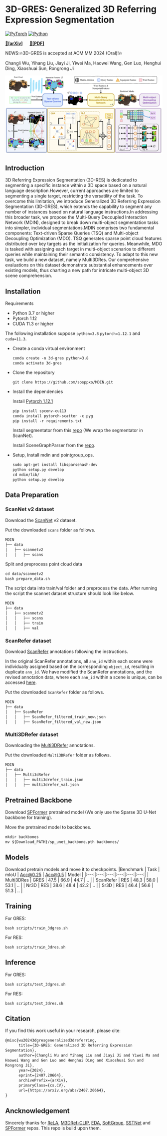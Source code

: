 # 3D-GRES: Generalized 3D Referring Expression Segmentation
[![PyTorch](https://img.shields.io/badge/PyTorch-1.12.1-%23EE4C2C.svg?style=&logo=PyTorch&logoColor=white)](https://pytorch.org/)
[![Python](https://img.shields.io/badge/Python-3.7%20|%203.8%20|%203.9-blue.svg?style=&logo=python&logoColor=ffdd54)](https://www.python.org/downloads/)

**[🔗[arXiv]](https://arxiv.org/abs/2407.20664)** &emsp; 
**[📄[PDF]](https://arxiv.org/pdf/2407.20664)** &emsp;


NEWS:🔥3D-GRES is accepted at ACM MM 2024 (Oral)!🔥

Changli Wu, Yihang Liu, Jiayi Ji, Yiwei Ma, Haowei Wang, Gen Luo, Henghui Ding, Xiaoshuai Sun, Rongrong Ji

<img src="docs\mdin.png"/>

## Introduction

3D Referring Expression Segmentation (3D-RES) is dedicated to segmenting a specific instance within a 3D space based on a natural language description.However, current approaches are limited to segmenting a single target, restricting the versatility of the task. To overcome this limitation, we introduce Generalized 3D Referring Expression Segmentation (3D-GRES), which extends the capability to segment any number of instances based on natural language instructions.In addressing this broader task, we propose the Multi-Query Decoupled Interaction Network (MDIN), designed to break down multi-object segmentation tasks into simpler, individual segmentations.MDIN comprises two fundamental components: Text-driven Sparse Queries (TSQ) and Multi-object Decoupling Optimization (MDO). TSQ generates sparse point cloud features distributed over key targets as the initialization for queries. Meanwhile, MDO is tasked with assigning each target in multi-object scenarios to different queries while maintaining their semantic consistency. To adapt to this new task, we build a new dataset, namely Multi3DRes. Our comprehensive evaluations on this dataset demonstrate substantial enhancements over existing models, thus charting a new path for intricate multi-object 3D scene comprehension.

## Installation

Requirements

- Python 3.7 or higher
- Pytorch 1.12
- CUDA 11.3 or higher

The following installation suppose `python=3.8` `pytorch=1.12.1` and `cuda=11.3`.
- Create a conda virtual environment

  ```
  conda create -n 3d-gres python=3.8
  conda activate 3d-gres
  ```

- Clone the repository

  ```
  git clone https://github.com/sosppxo/MDIN.git
  ```

- Install the dependencies

  Install [Pytorch 1.12.1](https://pytorch.org/)

  ```
  pip install spconv-cu113
  conda install pytorch-scatter -c pyg
  pip install -r requirements.txt
  ```

  Install segmentator from this [repo](https://github.com/Karbo123/segmentator) (We wrap the segmentator in ScanNet).
  
  Install SceneGraphParser from the [repo](https://github.com/vacancy/SceneGraphParser).

- Setup, Install mdin and pointgroup_ops.

  ```
  sudo apt-get install libsparsehash-dev
  python setup.py develop
  cd mdin/lib/
  python setup.py develop
  ```

## Data Preparation

### ScanNet v2 dataset

Download the [ScanNet](http://www.scan-net.org/) v2 dataset.

Put the downloaded `scans` folder as follows.

```
MDIN
├── data
│   ├── scannetv2
│   │   ├── scans
```

Split and preprocess point cloud data

```
cd data/scannetv2
bash prepare_data.sh
```

The script data into train/val folder and preprocess the data. After running the script the scannet dataset structure should look like below.

```
MDIN
├── data
│   ├── scannetv2
│   │   ├── scans
│   │   ├── train
│   │   ├── val
```

### ScanRefer dataset
Download [ScanRefer](https://github.com/daveredrum/ScanRefer) annotations following the instructions.

In the original ScanRefer annotations, all `ann_id` within each scene were individually assigned based on the corresponding `object_id`, resulting in duplicate `ann_id`. We have modified the ScanRefer annotations, and the revised annotation data, where each `ann_id` within a scene is unique, can be accessed [here]().

Put the downloaded `ScanRefer` folder as follows.
```
MDIN
├── data
│   ├── ScanRefer
│   │   ├── ScanRefer_filtered_train_new.json
│   │   ├── ScanRefer_filtered_val_new.json
```
### Multi3DRefer dataset
Downloading the [Multi3DRefer](https://aspis.cmpt.sfu.ca/projects/multi3drefer/data/multi3drefer_train_val.zip) annotations. 

Put the downloaded `Multi3DRefer` folder as follows.
```
MDIN
├── data
│   ├── Multi3dRefer
│   │   ├── multi3drefer_train.json
│   │   ├── multi3drefer_val.json
```

## Pretrained Backbone

Download [SPFormer](https://stuxmueducn-my.sharepoint.com/:f:/g/personal/22920182204313_stu_xmu_edu_cn/Em7yJHaCHAxFpM15uVwk9cgByDp-67lWQg59vkU-zokHYA?e=IuZV0D) pretrained model (We only use the Sparse 3D U-Net backbone for training).

Move the pretrained model to backbones.
```
mkdir backbones
mv ${Download_PATH}/sp_unet_backbone.pth backbones/
```

## Models
Download pretrain models and move it to checkpoints.
|Benchmark | Task  | mIoU | Acc@0.25 | Acc@0.5 | Model |
|:---:|:---:|:---:|:---:|:---:|:---:|
| Multi3DRes | GRES | 47.5 | 66.9 | 44.7 | .. |
| ScanRefer   | RES | 48.3 | 58.0 | 53.1 | .. |
| Nr3D        | RES | 38.6 | 48.4 | 42.2 | .. |
| Sr3D        | RES | 46.4 | 56.6 | 51.3 | .. |


## Training
For GRES:
```
bash scripts/train_3dgres.sh
```
For RES:
```
bash scripts/train_3dres.sh
```

## Inference
For GRES:
```
bash scripts/test_3dgres.sh
```
For RES:
```
bash scripts/test_3dres.sh
```
## Citation

If you find this work useful in your research, please cite:

```
@misc{wu20243dgresgeneralized3dreferring,
      title={3D-GRES: Generalized 3D Referring Expression Segmentation}, 
      author={Changli Wu and Yihang Liu and Jiayi Ji and Yiwei Ma and Haowei Wang and Gen Luo and Henghui Ding and Xiaoshuai Sun and Rongrong Ji},
      year={2024},
      eprint={2407.20664},
      archivePrefix={arXiv},
      primaryClass={cs.CV},
      url={https://arxiv.org/abs/2407.20664}, 
}
```

## Ancknowledgement

Sincerely thanks for [ReLA](https://github.com/henghuiding/ReLA), [M3DRef-CLIP](https://github.com/3dlg-hcvc/M3DRef-CLIP), [EDA](https://github.com/yanmin-wu/EDA), [SoftGroup](https://github.com/thangvubk/SoftGroup), [SSTNet](https://github.com/Gorilla-Lab-SCUT/SSTNet) and [SPFormer](https://github.com/sunjiahao1999/SPFormer) repos. This repo is build upon them.
